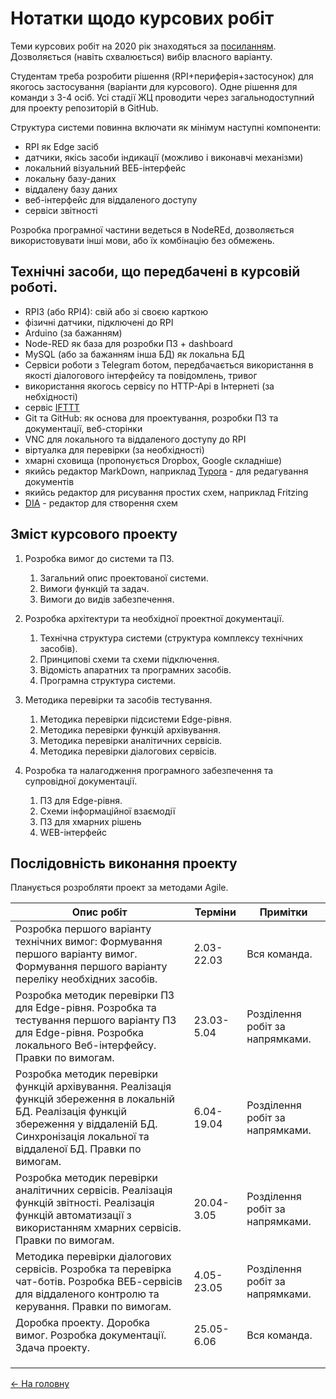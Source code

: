# Нотатки щодо курсових робіт 

Теми курсових робіт на 2020 рік знаходяться за [посиланням](https://github.com/pupenasan/ProgIngContrSystems/blob/master/%D0%9A%D1%83%D1%80%D1%81%D0%BE%D0%B2%D0%B8%D0%B9/%D0%B2%D1%80%D1%96%D0%B0%D0%BD%D1%82%D0%B8.md). Дозволяється  (навіть схвалюється) вибір власного варіанту.

Студентам треба розробити рішення (RPI+периферія+застосунок) для якогось застосування (варіанти для курсового). Одне рішення для команди з 3-4 осіб. Усі стадії ЖЦ проводити через загальнодоступний для проекту репозиторій в GitHub.

Структура системи повинна включати як мінімум наступні компоненти: 

* RPI як Edge засіб 
* датчики, якісь засоби індикації (можливо і виконавчі механізми)
* локальний візуальний ВЕБ-інтерфейс
* локальну базу-даних
* віддалену базу даних 
* веб-інтерфейс для віддаленого доступу 
* сервіси звітності 

Розробка програмної частини ведеться в NodeREd, дозволяється використовувати інші мови, або їх комбінацію без обмежень. 

## Технічні засоби, що передбачені в курсовій роботі.

- RPI3 (або RPI4): свій або зі своєю карткою
- фізичні датчики, підключені до RPI
- Arduino (за бажанням) 
- Node-RED як база для розробки ПЗ + dashboard
- MySQL (або за бажанням інша БД) як локальна БД
- Сервіси роботи з Telegram ботом, передбачається використання в якості діалогового інтерфейсу та повідомлень, тривог
- використання якогось сервісу по HTTP-Api в Інтернеті (за небхідності)
- сервіс [IFTTT](https://ifttt.com/)
- Git та GitHub: як основа для проектування, розробки ПЗ та документації, веб-сторінки
- VNC для локального та віддаленого доступу до RPI
- віртуалка для перевірки (за необхідності)
- хмарні сховища (пропонується Dropbox, Google складніше) 
- якийсь редактор MarkDown, наприклад [Typora](https://typora.io/) - для редагування документів
- якийсь редактор для рисування простих схем, наприклад Fritzing 
- [DIA](https://sourceforge.net/projects/dia-installer/) - редактор для створення схем   

## Зміст курсового проекту

1. Розробка вимог до системи та ПЗ.
   1. Загальний опис проектованої системи.
   2. Вимоги функцій та задач.
   3. Вимоги до видів забезпечення. 

2. Розробка архітектури та необхідної проектної документації.
   1. Технічна структура системи (структура комплексу технічних засобів).
   2. Принципові схеми та схеми підключення. 
   3. Відомість апаратних та програмних засобів.
   4. Програмна структура системи.
3. Методика перевірки та засобів тестування.
   1. Методика перевірки підсистеми Edge-рівня.
   2. Методика перевірки функцій архівування.
   3. Методика перевірки аналітичних сервісів.
   4. Методика перевірки діалогових сервісів. 
4. Розробка та налагодження програмного забезпечення та супровідної документації.
   1. ПЗ для Edge-рівня.
   2. Схеми інформаційної взаємодії 
   3. ПЗ для хмарних рішень
   4. WEB-інтерфейс

## Послідовність виконання проекту

Планується розробляти проект за методами Agile.

| Опис робіт                                                   | Терміни    | Примітки                          |
| ------------------------------------------------------------ | ---------- | --------------------------------- |
| Розробка першого варіанту технічних вимог: Формування першого варіанту вимог. Формування першого варіанту переліку необхідних засобів. | 2.03-22.03 | Вся команда.                      |
| Розробка методик перевірки ПЗ для Edge-рівня. Розробка та тестування першого варіанту ПЗ для Edge-рівня. Розробка локального Веб-інтерфейсу. Правки по вимогам. | 23.03-5.04 | Розділення   робіт за напрямками. |
| Розробка методик перевірки функцій архівування. Реалізація функцій збереження в локальній БД. Реалізація функцій збереження у віддаленій БД. Синхронізація локальної та віддаленої БД. Правки по вимогам. | 6.04-19.04 | Розділення   робіт за напрямками. |
| Розробка методик перевірки аналітичних сервісів. Реалізація функцій звітності. Реалізація функцій автоматизації з використанням хмарних сервісів.  Правки по вимогам. | 20.04-3.05 | Розділення   робіт за напрямками. |
| Методика перевірки діалогових сервісів. Розробка та перевірка чат-ботів. Розробка ВЕБ-сервісів для віддаленого контролю та керування.  Правки по вимогам. | 4.05-23.05 | Розділення   робіт за напрямками. |
| Доробка проекту. Доробка вимог. Розробка документації. Здача проекту. | 25.05-6.06 | Вся команда.                      |
|                                                              |            |                                   |
|                                                              |            |                                   |
|                                                              |            |                                   |



[<- На головну](../)